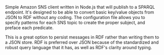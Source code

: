 Simple Amazon SNS client written in Node.js that will publish to a SPARQL endpoint.  It's designed to be able to convert basic key/value objects from JSON to RDF without any coding.  The configuration file allows you to specify patterns for each SNS topic to create the proper subject, and preface each predicate.

This is a great option to persist messages in RDF rather than writing them to a JSON store.  RDF is preferred over JSON because of the standardized and robust query language that it has, as well as RDF's clarity around typing.
